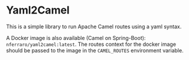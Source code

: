 # Yaml2Camel

This is a simple library to run Apache Camel routes using a yaml syntax.

A Docker image is also available (Camel on Spring-Boot): `nferraro/yaml2camel:latest`.
The routes context for the docker image should be passed to the image in the `CAMEL_ROUTES`
environment variable.
